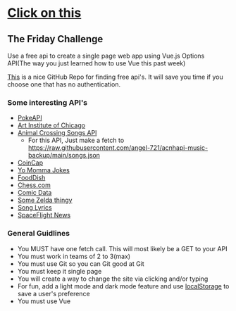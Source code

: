# [Click on this](https://www.youtube.com/watch?v=kfVsfOSbJY0)

## The Friday Challenge

Use a free api to create a single page web app using Vue.js Options API(The way you just learned how to use Vue this past week)

[This](https://www.youtube.com/watch?v=kfVsfOSbJY0) is a nice GitHub Repo for finding free api's. It will save you time if you choose one that has no authentication.

### Some interesting API's
- [PokeAPI](https://pokeapi.co/)
- [Art Institute of Chicago](https://api.artic.edu/docs/#introduction)
- [ Animal Crossing Songs API](https://github.com/angel-721/acnhapi-music-backup)
  - For this API, Just make a fetch to https://raw.githubusercontent.com/angel-721/acnhapi-music-backup/main/songs.json   
- [CoinCap](https://docs.coincap.io/)
- [Yo Momma Jokes](https://github.com/beanboi7/yomomma-apiv2)
- [FoodDish](https://github.com/surhud004/Foodish#readme)
- [Chess.com](https://www.chess.com/news/view/published-data-api)
- [Comic Data](https://comicvine.gamespot.com/api/documentation)
- [Some Zelda thingy](https://gadhagod.github.io/Hyrule-Compendium-API/#/)
- [Song Lyrics](https://lyricsovh.docs.apiary.io/)
- [SpaceFlight News](https://spaceflightnewsapi.net/)


### General Guidlines
- You MUST have one fetch call. This will most likely be a GET to your API
- You must work in teams of 2 to 3(max)
- You must use Git so you can Git good at Git
- You must keep it single page
- You will create a way to change the site via clicking and/or typing
- For fun, add a light mode and dark mode feature and use [localStorage](https://developer.mozilla.org/en-US/docs/Web/API/Window/localStorage) to save a user's preference
- You must use Vue
  
